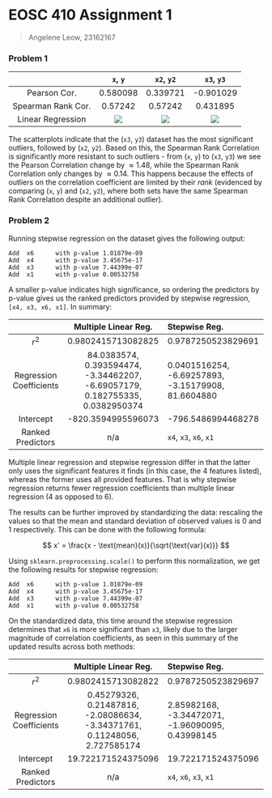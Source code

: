 # EOSC 410 Assignment 1 

> Angelene Leow, 23162167

### Problem 1

|                    | `x`, `y`        | `x2`, `y2`        | `x3`, `y3`        |
|:------------------:|:---------------:|:-----------------:|:-----------------:|
| Pearson Cor.       | 0.580098        | 0.339721          | -0.901029         |
| Spearman Rank Cor. | 0.57242         | 0.57242           | 0.431895          |
| Linear Regression  | ![](out/xy.png) | ![](out/x2y2.png) | ![](out/x3y3.png) |

<!-- 
Briefly discuss the results (e.g. which correlation coefficient is more resistant to outliers and why?; in potential cases with different data but same correlation coefficients: why are the coefficients unchanged while the data is altered?)
-->

The scatterplots indicate that the (`x3`, `y3`) dataset has the most significant outliers, followed by (`x2`, `y2`). Based on this, the Spearman Rank Correlation is significantly more resistant to such outliers - from (`x`, `y`) to (`x3`, `y3`) we see the Pearson Correlation change by $\approx 1.48$, while the Spearman Rank Correlation only changes by $\approx 0.14$. This happens because the effects of outliers on the correlation coefficient are limited by their *rank* (evidenced by comparing (`x`, `y`) and (`x2`, `y2`), where both sets have the same Spearman Rank Correlation despite an additional outlier).

### Problem 2

Running stepwise regression on the dataset gives the following output:

```
Add  x6      with p-value 1.01879e-09
Add  x4      with p-value 3.45675e-17
Add  x3      with p-value 7.44399e-07
Add  x1      with p-value 0.00532758
```

A smaller p-value indicates high significance, so ordering the predictors by p-value gives us the ranked predictors provided by stepwise regression, `[x4, x3, x6, x1]`. In summary:

|                         | Multiple Linear Reg. | Stepwise Reg. |
|:-----------------------:|:--------------------:|:--------------|
| $r^2$                   | 0.9802415713082825  | 0.9787250523829691
| Regression Coefficients | 84.0383574,  0.393594474, -3.34462207, -6.69057179, 0.182755335, 0.0382950374 | 0.0401516254, -6.69257893, -3.15179908, 81.6604880
| Intercept               | -820.3594995596073 | -796.5486994468278
| Ranked Predictors       | n/a | `x4`, `x3`, `x6`, `x1`

Multiple linear regression and stepwise regression differ in that the latter only uses the significant features it finds (in this case, the 4 features listed), whereas the former uses all provided features. That is why stepwise regression returns fewer regression coefficients than multiple linear regression (4 as opposed to 6).

The results can be further improved by standardizing the data: rescaling the values so that the mean and standard deviation of observed values is 0 and 1 respectively. This can be done with the following formula:

$$
x' = \frac{x - \text{mean}(x)}{\sqrt{\text{var}(x)}}
$$

Using `sklearn.preprocessing.scale()` to perform this normalization, we get the following results for stepwise regression:

```
Add  x6      with p-value 1.01879e-09
Add  x4      with p-value 3.45675e-17
Add  x3      with p-value 7.44399e-07
Add  x1      with p-value 0.00532758
```

On the standardized data, this time around the stepwise regression determines that `x6` is more significant than `x3`, likely due to the larger magnitude of correlation coefficients, as seen in this summary of the updated results across both methods:

|                         | Multiple Linear Reg. | Stepwise Reg. |
|:-----------------------:|:--------------------:|:--------------|
| $r^2$                   | 0.9802415713082822  | 0.9787250523829697
| Regression Coefficients | 0.45279326,  0.21487816, -2.08086634, -3.34371761,  0.11248056, 2.727585174 | 2.85982168, -3.34472071, -1.96090095,  0.43998145
| Intercept               | 19.722171524375096 | 19.722171524375096
| Ranked Predictors       | n/a | `x4`, `x6`, `x3`, `x1`